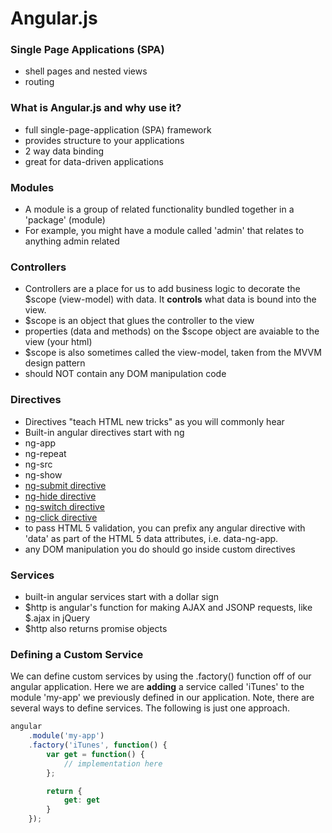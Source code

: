 Angular.js
==========

### Single Page Applications (SPA)

* shell pages and nested views
* routing

### What is Angular.js and why use it?

* full single-page-application (SPA) framework
* provides structure to your applications
* 2 way data binding
* great for data-driven applications

### Modules

* A module is a group of related functionality bundled together in a 'package' (module)
* For example, you might have a module called 'admin' that relates to anything admin related

### Controllers

* Controllers are a place for us to add business logic to decorate the $scope (view-model) with data. It __controls__ what data is bound into the view.
* $scope is an object that glues the controller to the view
* properties (data and methods) on the $scope object are avaiable to the view (your html)
* $scope is also sometimes called the view-model, taken from the MVVM design pattern
* should NOT contain any DOM manipulation code

### Directives

* Directives "teach HTML new tricks" as you will commonly hear
* Built-in angular directives start with ng
* ng-app
* ng-repeat
* ng-src
* ng-show
* [ng-submit directive](http://docs.angularjs.org/api/ng.directive:ngSubmit)
* [ng-hide directive](http://docs.angularjs.org/api/ng.directive:ngHide)
* [ng-switch directive](http://docs.angularjs.org/api/ng.directive:ngSwitch)
* [ng-click directive](http://docs.angularjs.org/api/ng.directive:ngClick)
* to pass HTML 5 validation, you can prefix any angular directive with 'data' as part of the HTML 5 data attributes, i.e. data-ng-app.
* any DOM manipulation you do should go inside custom directives

### Services

* built-in angular services start with a dollar sign
* $http is angular's function for making AJAX and JSONP requests, like $.ajax in jQuery
* $http also returns promise objects

### Defining a Custom Service

We can define custom services by using the .factory() function off of our angular application. Here we are __adding__ a service called 'iTunes' to the module 'my-app' we previously defined in our application. Note, there are several ways to define services. The following is just one approach.

```js
angular
	.module('my-app')
	.factory('iTunes', function() {
		var get = function() {
			// implementation here
		};

		return {
			get: get
		}
	});
```




